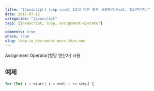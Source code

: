 ```yaml
---
title: "[Javscript] loop count 1말고 다른 숫자 사용하기(Feat. 할당연산자)"
date: 2017-07-13
categories: "javascript"
tags: [javascript, loop, assignment-operator]

comments: true
share: true
slug: loop-in_decrement-more-than-one
---
```


Assignment Operator(할당 연산자) 사용

## 예제

```js
for (let i = start; i < end; i += step) {
```
